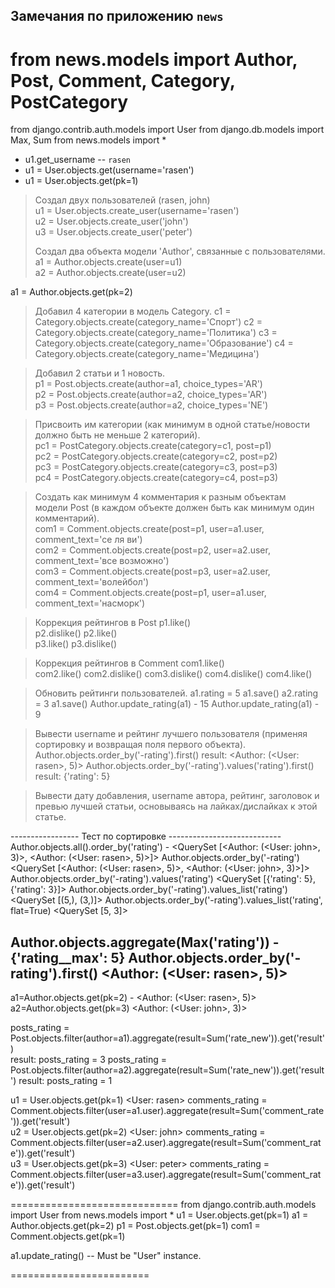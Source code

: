 Замечания по приложению `news`
------------------------------
# from news.models import Author, Post, Comment, Category, PostCategory  
from django.contrib.auth.models import User
from django.db.models import Max, Sum
from news.models import *

- u1.get_username -- `rasen` 
- u1 = User.objects.get(username='rasen')
- u1 = User.objects.get(pk=1)

> Создал двух пользователей (rasen, john)   
u1 = User.objects.create_user(username='rasen')      
u2 = User.objects.create_user('john')        
u3 = User.objects.create_user('peter')
> 
> Создал два объекта модели 'Author', связанные с пользователями.  
a1 = Author.objects.create(user=u1)  
a2 = Author.objects.create(user=u2)

a1 = Author.objects.get(pk=2)

> Добавил 4 категории в модель Category.
c1 = Category.objects.create(category_name='Спорт')
c2 = Category.objects.create(category_name='Политика')
c3 = Category.objects.create(category_name='Образование')
c4 = Category.objects.create(category_name='Медицина') 
 
> Добавил 2 статьи и 1 новость.   
p1 = Post.objects.create(author=a1, choice_types='AR')  
p2 = Post.objects.create(author=a2, choice_types='AR')  
p3 = Post.objects.create(author=a2, choice_types='NE') 

> Присвоить им категории (как минимум в одной 
статье/новости должно быть не меньше 2 категорий).   
pc1 = PostCategory.objects.create(category=c1, post=p1)  
pc2 = PostCategory.objects.create(category=c2, post=p2)  
pc3 = PostCategory.objects.create(category=c3, post=p3)     
pc4 = PostCategory.objects.create(category=c4, post=p3)

> Создать как минимум 4 комментария к разным объектам  
модели Post (в каждом объекте должен быть как минимум один комментарий).     
com1 = Comment.objects.create(post=p1, user=a1.user, comment_text='се ля ви')  
com2 = Comment.objects.create(post=p2, user=a2.user, comment_text='все возможно')  
com3 = Comment.objects.create(post=p3, user=a2.user, comment_text='волейбол')  
com4 = Comment.objects.create(post=p1, user=a1.user,  comment_text='насморк')  


>Коррекция рейтингов в Post 
p1.like()  
p2.dislike() 
p2.like()  
p3.like() 
p3.dislike()

>Коррекция рейтингов в Comment 
com1.like()  
com2.like()
com2.dislike()
com3.dislike()
com4.dislike()
com4.like()

>Обновить рейтинги пользователей.
a1.rating = 5 a1.save()
a2.rating = 3 a1.save()
Author.update_rating(a1) - 15
Author.update_rating(a1) - 9

> Вывести username и рейтинг лучшего пользователя (применяя сортировку и возвращая поля первого объекта).
Author.objects.order_by('-rating').first()   result: <Author: (<User: rasen>, 5)>
Author.objects.order_by('-rating').values('rating').first()  result: {'rating': 5}

> Вывести дату добавления, username автора, рейтинг, заголовок и превью лучшей статьи, 
основываясь на лайках/дислайках к этой статье.
 



----------------- Тест по  сортировке ----------------------------
Author.objects.all().order_by('rating') - <QuerySet [<Author: (<User: john>, 3)>, <Author: (<User: rasen>, 5)>]>
Author.objects.order_by('-rating') <QuerySet [<Author: (<User: rasen>, 5)>, <Author: (<User: john>, 3)>]>
Author.objects.order_by('-rating').values('rating')  <QuerySet [{'rating': 5}, {'rating': 3}]>
Author.objects.order_by('-rating').values_list('rating') <QuerySet [(5,), (3,)]>
Author.objects.order_by('-rating').values_list('rating', flat=True) <QuerySet [5, 3]>

Author.objects.aggregate(Max('rating')) - {'rating__max': 5}
Author.objects.order_by('-rating').first() <Author: (<User: rasen>, 5)>
----------------------------------------------------------------------------------------
a1=Author.objects.get(pk=2) - <Author: (<User: rasen>, 5)>
a2=Author.objects.get(pk=3) <Author: (<User: john>, 3)>

posts_rating = Post.objects.filter(author=a1).aggregate(result=Sum('rate_new')).get('result')    
result: posts_rating = 3 
posts_rating = Post.objects.filter(author=a2).aggregate(result=Sum('rate_new')).get('result')
result: posts_rating = 1

u1 = User.objects.get(pk=1) <User: rasen>
comments_rating = Comment.objects.filter(user=a1.user).aggregate(result=Sum('comment_rate')).get('result')   
u2 = User.objects.get(pk=2)  <User: john>
comments_rating = Comment.objects.filter(user=a2.user).aggregate(result=Sum('comment_rate')).get('result')   
u3 = User.objects.get(pk=3)  <User: peter>
comments_rating = Comment.objects.filter(user=a3.user).aggregate(result=Sum('comment_rate')).get('result')   

=============================
from django.contrib.auth.models import User
from news.models import *
u1 = User.objects.get(pk=1)
a1 = Author.objects.get(pk=2)
p1 = Post.objects.get(pk=1)
com1 = Comment.objects.get(pk=1)

a1.update_rating()  --   Must be "User" instance.

========================





